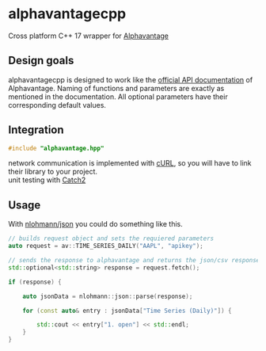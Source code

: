 # alphavantagecpp
Cross platform C++ 17 wrapper for [Alphavantage](https://www.alphavantage.co)

## Design goals
alphavantagecpp is designed to work like the [official API documentation](https://www.alphavantage.co/documentation/) of Alphavantage. Naming of functions and parameters are exactly as mentioned in the documentation. All optional parameters have their corresponding default values.

## Integration
```c++
#include "alphavantage.hpp"
```
network communication is implemented with [cURL](https://curl.haxx.se/libcurl/), so you will have to link their library to your project.<br>
unit testing with [Catch2](https://github.com/catchorg/Catch2)

## Usage
With [nlohmann/json](https://github.com/nlohmann/json) you could do something like this.
```c++
// builds request object and sets the requiered parameters
auto request = av::TIME_SERIES_DAILY("AAPL", "apikey");

// sends the response to alphavantage and returns the json/csv response as string
std::optional<std::string> response = request.fetch();

if (response) {

	auto jsonData = nlohmann::json::parse(response);

	for (const auto& entry : jsonData["Time Series (Daily)"]) {

		std::cout << entry["1. open"] << std::endl;
	}
}
```
